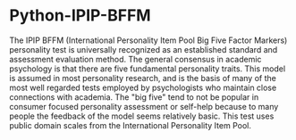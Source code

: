 # Python-IPIP-BFFM
The IPIP BFFM (International Personality Item Pool Big Five Factor Markers) personality test is universally recognized as an established standard and assessment evaluation method. The general consensus in academic psychology is that there are five fundamental personality traits. This model is assumed in most personality research, and is the basis of many of the most well regarded tests employed by psychologists who maintain close connections with academia. The "big five" tend to not be popular in consumer focused personality assessment or self-help because to many people the feedback of the model seems relatively basic. This test uses public domain scales from the International Personality Item Pool.
